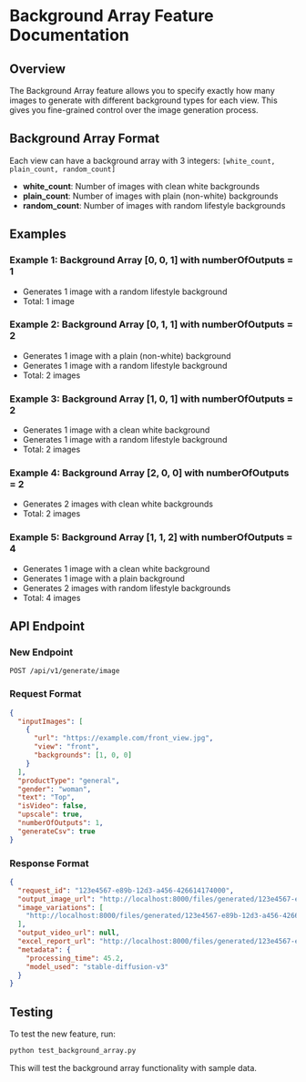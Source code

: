 # Background Array Feature Documentation

## Overview

The Background Array feature allows you to specify exactly how many images to generate with different background types for each view. This gives you fine-grained control over the image generation process.

## Background Array Format

Each view can have a background array with 3 integers: `[white_count, plain_count, random_count]`

- **white_count**: Number of images with clean white backgrounds
- **plain_count**: Number of images with plain (non-white) backgrounds
- **random_count**: Number of images with random lifestyle backgrounds

## Examples

### Example 1: Background Array [0, 0, 1] with numberOfOutputs = 1
- Generates 1 image with a random lifestyle background
- Total: 1 image

### Example 2: Background Array [0, 1, 1] with numberOfOutputs = 2
- Generates 1 image with a plain (non-white) background
- Generates 1 image with a random lifestyle background
- Total: 2 images

### Example 3: Background Array [1, 0, 1] with numberOfOutputs = 2
- Generates 1 image with a clean white background
- Generates 1 image with a random lifestyle background
- Total: 2 images

### Example 4: Background Array [2, 0, 0] with numberOfOutputs = 2
- Generates 2 images with clean white backgrounds
- Total: 2 images

### Example 5: Background Array [1, 1, 2] with numberOfOutputs = 4
- Generates 1 image with a clean white background
- Generates 1 image with a plain background
- Generates 2 images with random lifestyle backgrounds
- Total: 4 images

## API Endpoint

### New Endpoint
```
POST /api/v1/generate/image
```

### Request Format
```json
{
  "inputImages": [
    {
      "url": "https://example.com/front_view.jpg",
      "view": "front",
      "backgrounds": [1, 0, 0]
    }
  ],
  "productType": "general",
  "gender": "woman",
  "text": "Top",
  "isVideo": false,
  "upscale": true,
  "numberOfOutputs": 1,
  "generateCsv": true
}
```

### Response Format
```json
{
  "request_id": "123e4567-e89b-12d3-a456-426614174000",
  "output_image_url": "http://localhost:8000/files/generated/123e4567-e89b-12d3-a456-426614174000/output.jpg",
  "image_variations": [
    "http://localhost:8000/files/generated/123e4567-e89b-12d3-a456-426614174000/variation1.jpg"
  ],
  "output_video_url": null,
  "excel_report_url": "http://localhost:8000/files/generated/123e4567-e89b-12d3-a456-426614174000/report.xlsx",
  "metadata": {
    "processing_time": 45.2,
    "model_used": "stable-diffusion-v3"
  }
}
```

## Testing

To test the new feature, run:
```bash
python test_background_array.py
```

This will test the background array functionality with sample data.